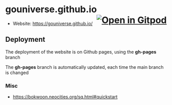 # gouniverse.github.io <a href="https://gitpod.io/#https://github.com/gouniverse/gouniverse.github.io" style="float:right;"><img src="https://gitpod.io/button/open-in-gitpod.svg" alt="Open in Gitpod" loading="lazy"></a>

- Website: <a href="https://gouniverse.github.io/" target="_blank">https://gouniverse.github.io/</a>

## Deployment

The deployment of the website is on Github pages, using the **gh-pages** branch

The **gh-pages** branch is automatically updated, each time the main branch is changed


### Misc

- https://bokwoon.neocities.org/sq.html#quickstart
